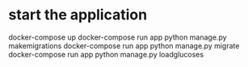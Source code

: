 # start the application
docker-compose up
docker-compose run app python manage.py makemigrations
docker-compose run app python manage.py migrate
docker-compose run app python manage.py loadglucoses


